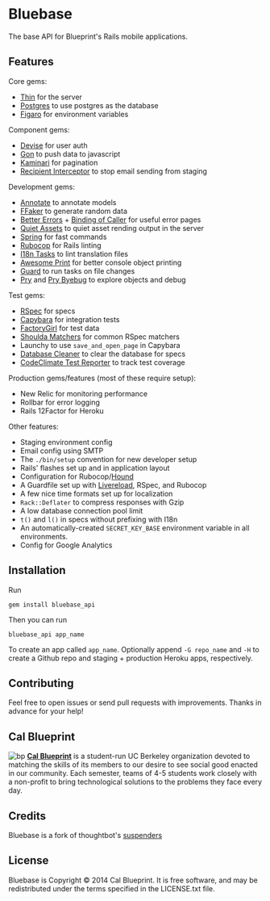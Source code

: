 # Bluebase

The base API for Blueprint's Rails mobile applications.

## Features

Core gems:
- [Thin](https://github.com/macournoyer/thin/) for the server
- [Postgres](https://rubygems.org/gems/pg) to use postgres as the database
- [Figaro](https://github.com/laserlemon/figaro) for environment variables

Component gems:
- [Devise](https://github.com/plataformatec/devise) for user auth
- [Gon](https://github.com/gazay/gon) to push data to javascript
- [Kaminari](https://github.com/amatsuda/kaminari) for pagination
- [Recipient Interceptor](https://github.com/croaky/recipient_interceptor) to stop email sending from staging

Development gems:
- [Annotate](https://github.com/ctran/annotate_models) to annotate models
- [FFaker](https://github.com/EmmanuelOga/ffaker) to generate random data
- [Better Errors](https://github.com/charliesome/better_errors) + [Binding of Caller](https://github.com/banister/binding_of_caller) for useful error pages
- [Quiet Assets](https://github.com/evrone/quiet_assets) to quiet asset rending output in the server
- [Spring](https://github.com/rails/spring) for fast commands
- [Rubocop](https://github.com/bbatsov/rubocop) for Rails linting
- [I18n Tasks](https://github.com/glebm/i18n-tasks) to lint translation files
- [Awesome Print](https://github.com/michaeldv/awesome_print) for better console object printing
- [Guard](https://github.com/guard/guard) to run tasks on file changes
- [Pry](https://github.com/pry/pry) and [Pry Byebug](https://github.com/deivid-rodriguez/pry-byebug) to explore objects and debug

Test gems:
- [RSpec](https://github.com/rspec/rspec-rails) for specs
- [Capybara](https://github.com/jnicklas/capybara) for integration tests
- [FactoryGirl](https://github.com/thoughtbot/factory_girl) for test data
- [Shoulda Matchers](https://github.com/thoughtbot/shoulda) for common RSpec matchers
- Launchy to use ```save_and_open_page``` in Capybara
- [Database Cleaner](https://github.com/DatabaseCleaner/database_cleaner) to clear the database for specs
- [CodeClimate Test Reporter](https://github.com/codeclimate/ruby-test-reporter) to track test coverage

Production gems/features (most of these require setup):
- New Relic for monitoring performance
- Rollbar for error logging
- Rails 12Factor for Heroku

Other features:
- Staging environment config
- Email config using SMTP
- The ```./bin/setup``` convention for new developer setup
- Rails' flashes set up and in application layout
- Configuration for Rubocop/[Hound](https://houndci.com/)
- A Guardfile set up with [Livereload](https://chrome.google.com/webstore/detail/livereload/jnihajbhpnppcggbcgedagnkighmdlei?hl=en), RSpec, and Rubocop
- A few nice time formats set up for localization
- ```Rack::Deflater``` to compress responses with Gzip
- A low database connection pool limit
- ```t()``` and ```l()``` in specs without prefixing with I18n
- An automatically-created ```SECRET_KEY_BASE``` environment variable in all environments.
- Config for Google Analytics

## Installation

Run

    gem install bluebase_api

Then you can run

    bluebase_api app_name

To create an app called ```app_name```. Optionally append ```-G repo_name``` and ```-H``` to create a Github repo and staging + production Heroku apps, respectively.

## Contributing

Feel free to open issues or send pull requests with improvements. Thanks in
advance for your help!

## Cal Blueprint
![bp](http://bptech.berkeley.edu/assets/logo-full-large-d6419503b443e360bc6c404a16417583.png "BP Banner")
**[Cal Blueprint](http://www.calblueprint.org/)** is a student-run UC Berkeley organization devoted to matching the skills of its members to our desire to see social good enacted in our community. Each semester, teams of 4-5 students work closely with a non-profit to bring technological solutions to the problems they face every day.

## Credits
Bluebase is a fork of thoughtbot's [suspenders](https://github.com/thoughtbot/suspenders)

## License

Bluebase is Copyright © 2014 Cal Blueprint. It is free software, and may be redistributed under the terms
specified in the LICENSE.txt file.
